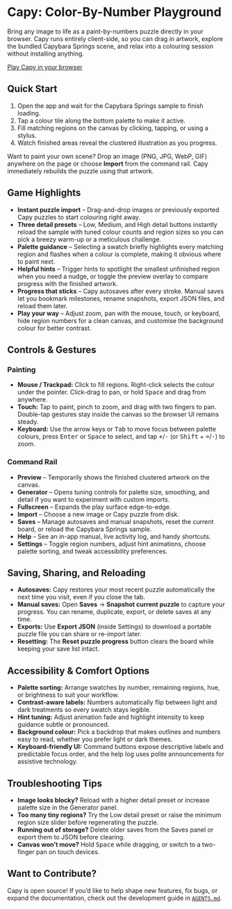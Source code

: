 # Capy: Color-By-Number Playground

Bring any image to life as a paint-by-numbers puzzle directly in your browser. Capy runs entirely client-side, so you can drag in artwork, explore the bundled Capybara Springs scene, and relax into a colouring session without installing anything.

<a href="https://shthed.github.io/capy/">Play Capy in your browser</a>

## Quick Start

1. Open the app and wait for the Capybara Springs sample to finish loading.
2. Tap a colour tile along the bottom palette to make it active.
3. Fill matching regions on the canvas by clicking, tapping, or using a stylus.
4. Watch finished areas reveal the clustered illustration as you progress.

Want to paint your own scene? Drop an image (PNG, JPG, WebP, GIF) anywhere on the page or choose **Import** from the command rail. Capy immediately rebuilds the puzzle using that artwork.

## Game Highlights

- **Instant puzzle import** – Drag-and-drop images or previously exported Capy puzzles to start colouring right away.
- **Three detail presets** – Low, Medium, and High detail buttons instantly reload the sample with tuned colour counts and region sizes so you can pick a breezy warm-up or a meticulous challenge.
- **Palette guidance** – Selecting a swatch briefly highlights every matching region and flashes when a colour is complete, making it obvious where to paint next.
- **Helpful hints** – Trigger hints to spotlight the smallest unfinished region when you need a nudge, or toggle the preview overlay to compare progress with the finished artwork.
- **Progress that sticks** – Capy autosaves after every stroke. Manual saves let you bookmark milestones, rename snapshots, export JSON files, and reload them later.
- **Play your way** – Adjust zoom, pan with the mouse, touch, or keyboard, hide region numbers for a clean canvas, and customise the background colour for better contrast.

## Controls & Gestures

### Painting
- **Mouse / Trackpad:** Click to fill regions. Right-click selects the colour under the pointer. Click-drag to pan, or hold <kbd>Space</kbd> and drag from anywhere.
- **Touch:** Tap to paint, pinch to zoom, and drag with two fingers to pan. Double-tap gestures stay inside the canvas so the browser UI remains steady.
- **Keyboard:** Use the arrow keys or <kbd>Tab</kbd> to move focus between palette colours, press <kbd>Enter</kbd> or <kbd>Space</kbd> to select, and tap <kbd>+</kbd>/<kbd>-</kbd> (or <kbd>Shift</kbd> + <kbd>=</kbd>/<kbd>-</kbd>) to zoom.

### Command Rail
- **Preview** – Temporarily shows the finished clustered artwork on the canvas.
- **Generator** – Opens tuning controls for palette size, smoothing, and detail if you want to experiment with custom imports.
- **Fullscreen** – Expands the play surface edge-to-edge.
- **Import** – Choose a new image or Capy puzzle from disk.
- **Saves** – Manage autosaves and manual snapshots, reset the current board, or reload the Capybara Springs sample.
- **Help** – See an in-app manual, live activity log, and handy shortcuts.
- **Settings** – Toggle region numbers, adjust hint animations, choose palette sorting, and tweak accessibility preferences.

## Saving, Sharing, and Reloading

- **Autosaves:** Capy restores your most recent puzzle automatically the next time you visit, even if you close the tab.
- **Manual saves:** Open **Saves** → **Snapshot current puzzle** to capture your progress. You can rename, duplicate, export, or delete saves at any time.
- **Exports:** Use **Export JSON** (inside Settings) to download a portable puzzle file you can share or re-import later.
- **Resetting:** The **Reset puzzle progress** button clears the board while keeping your save list intact.

## Accessibility & Comfort Options

- **Palette sorting:** Arrange swatches by number, remaining regions, hue, or brightness to suit your workflow.
- **Contrast-aware labels:** Numbers automatically flip between light and dark treatments so every swatch stays legible.
- **Hint tuning:** Adjust animation fade and highlight intensity to keep guidance subtle or pronounced.
- **Background colour:** Pick a backdrop that makes outlines and numbers easy to read, whether you prefer light or dark themes.
- **Keyboard-friendly UI:** Command buttons expose descriptive labels and predictable focus order, and the help log uses polite announcements for assistive technology.

## Troubleshooting Tips

- **Image looks blocky?** Reload with a higher detail preset or increase palette size in the Generator panel.
- **Too many tiny regions?** Try the Low detail preset or raise the minimum region size slider before regenerating the puzzle.
- **Running out of storage?** Delete older saves from the Saves panel or export them to JSON before clearing.
- **Canvas won’t move?** Hold <kbd>Space</kbd> while dragging, or switch to a two-finger pan on touch devices.

## Want to Contribute?

Capy is open source! If you’d like to help shape new features, fix bugs, or expand the documentation, check out the development guide in [`AGENTS.md`](./AGENTS.md).
